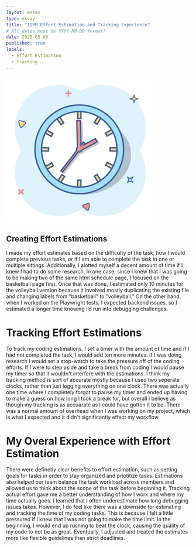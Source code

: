 ```yaml
---
layout: essay
type: essay
title: "IDPM Effort Estimation and Tracking Experience"
# All dates must be YYYY-MM-DD format!
date: 2025-05-08
published: true
labels:
  - Effort Estimation
  - Tracking
---
```


<img width="400" height="400" class="rounded float-start pe-4" src="../img/clock.jpg">

## Creating Effort Estimations 
I made my effort estimates based on the difficulty of the task, how I would complete previous tasks, or if I am able to complete the task in one or multiple sittings. Additionally, I alotted myself a decent amount of time if I knew I had to do some research. In one case, since I knew that I was going to be making two of the same html schedule page, I focused on the basketball page first. Once that was done, I estimated only 10 minutes for the volleyball version because it involved mostly duplicating the existing file and changing labels from "basketball" to "volleyball." On the other hand, when I worked on the Playwright tests, I expected backend issues, so I estimated a longer time knowing I’d run into debugging challenges.

# Tracking Effort Estimations
To track my coding estimations, I set a timer with the amount of time and if I had not completed the task, I would add ten more minutes. If I was doing research I would set a stop-watch to take the pressure off of the coding efforts. If I were to step aside and take a break from coding I would pause my timer so that it wouldn't interfere with the estimations. I think my tracking method is sort of accurate mostly because I used two seperate clocks, rather than just logging everything on one clock. There was actually one time where I completely forgot to pause my timer and ended up having to make a guess on how long I took a break for, but overall I believe as though my tracking is as accuarate as I could have gotten it to be. There was a normal amount of overhead when I was working on my project, which is what I expected and it didn't significantly effect my workflow  

# My Overal Experience with Effort Estimation 
There were definetly clear benefits to effort estimation, such as setting goals for tasks in order to stay organized and priotitize tasks. Estimations also helped our team balance the task workload across members and allowed us to think about the scope of the task before beginning it. Tracking actual effort gave me a better understanding of how I work and where my time actually goes. I learned that I often underestimate how long debugging issues takes. However, I do feel like there was a downside for estimating and tracking the time of my coding tasks. This is because I felt a little pressured if I knew that I was not going to make the time limit. In the beginning, I would end up rushing to beat the clock, causing the quality of my code to not be as great. Eventually, I adjusted and treated the estimates more like flexible guidelines than strict deadlines.
